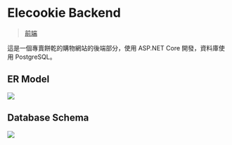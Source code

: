 # Elecookie Backend

> [前端](https://github.com/Zch720/NTUT_112_1_DatabaseProject_frontend)

這是一個專賣餅乾的購物網站的後端部分，使用 ASP.NET Core 開發，資料庫使用 PostgreSQL。

## ER Model

![](https://imgur.com/P2z4RTo.png)

## Database Schema

![](https://imgur.com/Uj0jqxX.png)
